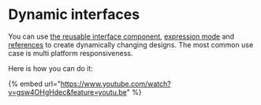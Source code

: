 # Dynamic interfaces

You can use [the reusable interface component](), [expression mode](../../docs/front-end/arguments/expression-mode.md) and [references](../../docs/front-end/arguments/references.md) to create dynamically changing designs. The most common use case is multi platform responsiveness.

Here is how you can do it:

{% embed url="https://www.youtube.com/watch?v=gsw4OHgHdec&feature=youtu.be" %}



